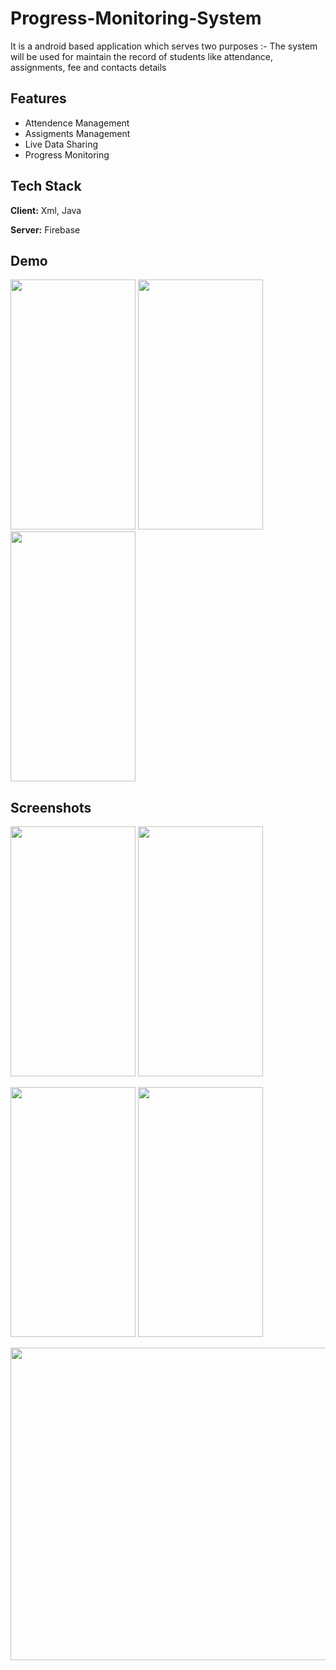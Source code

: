 
# Progress-Monitoring-System

It is a android based application which serves two purposes :-
The system will be used for maintain the record of students like
attendance, assignments, fee and contacts details

## Features

- Attendence Management
- Assigments Management
- Live Data Sharing 
- Progress Monitoring


## Tech Stack

**Client:** Xml, Java

**Server:** Firebase


## Demo
<image  width="200" height="400" src = "https://github.com/P-I-K-U/Progress-Monitoring-System/blob/master/1.gif"> <image  width="200" height="400" src = "https://github.com/P-I-K-U/Progress-Monitoring-System/blob/master/2.gif">
<image  width="200" height="400" src = "https://github.com/P-I-K-U/Progress-Monitoring-System/blob/master/3.gif">

## Screenshots

<image  width="200" height="400" src = "https://github.com/P-I-K-U/Progress-Monitoring-System/blob/master/s0.jpeg"> <image  width="200" height="400" src = "https://github.com/P-I-K-U/Progress-Monitoring-System/blob/master/s1.jpeg"> 

<image  width="200" height="400" src = "https://github.com/P-I-K-U/Progress-Monitoring-System/blob/master/s2.jpeg"> <image  width="200" height="400" src = "https://github.com/P-I-K-U/Progress-Monitoring-System/blob/master/s3.jpeg"> 

<image  width="1440" height="500" src = "https://github.com/P-I-K-U/Progress-Monitoring-System/blob/master/fire.png"> 
